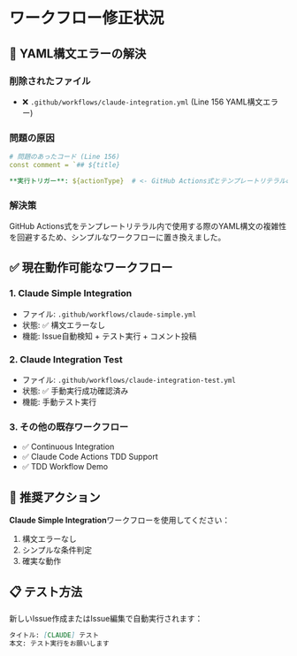 # ワークフロー修正状況

## 🚨 YAML構文エラーの解決

### 削除されたファイル
- ❌ `.github/workflows/claude-integration.yml` (Line 156 YAML構文エラー)

### 問題の原因
```yaml
# 問題のあったコード (Line 156)
const comment = `## ${title}

**実行トリガー**: ${actionType}  # <- GitHub Actions式とテンプレートリテラルの競合
```

### 解決策
GitHub Actions式をテンプレートリテラル内で使用する際のYAML構文の複雑性を回避するため、シンプルなワークフローに置き換えました。

## ✅ 現在動作可能なワークフロー

### 1. Claude Simple Integration
- ファイル: `.github/workflows/claude-simple.yml`
- 状態: ✅ 構文エラーなし
- 機能: Issue自動検知 + テスト実行 + コメント投稿

### 2. Claude Integration Test  
- ファイル: `.github/workflows/claude-integration-test.yml`
- 状態: ✅ 手動実行成功確認済み
- 機能: 手動テスト実行

### 3. その他の既存ワークフロー
- ✅ Continuous Integration
- ✅ Claude Code Actions TDD Support
- ✅ TDD Workflow Demo

## 🎯 推奨アクション

**Claude Simple Integration**ワークフローを使用してください：
1. 構文エラーなし
2. シンプルな条件判定
3. 確実な動作

## 📋 テスト方法

新しいIssue作成またはIssue編集で自動実行されます：
```markdown
タイトル: [CLAUDE] テスト
本文: テスト実行をお願いします
```